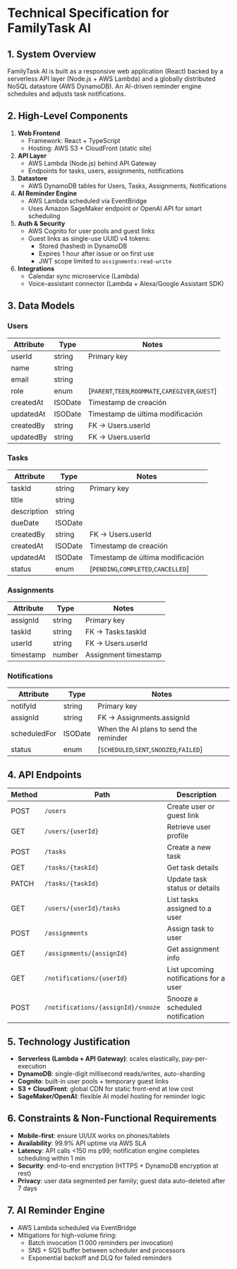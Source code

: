 # Technical Specification for FamilyTask AI

## 1. System Overview
FamilyTask AI is built as a responsive web application (React) backed by a serverless API layer (Node.js + AWS Lambda) and a globally distributed NoSQL datastore (AWS DynamoDB). An AI-driven reminder engine schedules and adjusts task notifications.

## 2. High-Level Components
1. **Web Frontend**  
   - Framework: React + TypeScript  
   - Hosting: AWS S3 + CloudFront (static site)  
2. **API Layer**  
   - AWS Lambda (Node.js) behind API Gateway  
   - Endpoints for tasks, users, assignments, notifications  
3. **Datastore**  
   - AWS DynamoDB tables for Users, Tasks, Assignments, Notifications  
4. **AI Reminder Engine**  
   - AWS Lambda scheduled via EventBridge  
   - Uses Amazon SageMaker endpoint or OpenAI API for smart scheduling  
5. **Auth & Security**  
   - AWS Cognito for user pools and guest links  
   - Guest links as single-use UUID v4 tokens:  
     - Stored (hashed) in DynamoDB  
     - Expires 1 hour after issue or on first use  
     - JWT scope limited to `assignments:read-write`  
6. **Integrations**  
   - Calendar sync microservice (Lambda)  
   - Voice-assistant connector (Lambda + Alexa/Google Assistant SDK)

## 3. Data Models

### Users
| Attribute    | Type    | Notes                                  |
|--------------|---------|----------------------------------------|
| userId       | string  | Primary key                            |
| name         | string  |                                        |
| email        | string  |                                        |
| role         | enum    | [`PARENT`,`TEEN`,`ROOMMATE`,`CAREGIVER`,`GUEST`] |
| createdAt    | ISODate | Timestamp de creación                  |
| updatedAt    | ISODate | Timestamp de última modificación       |
| createdBy    | string  | FK → Users.userId                      |
| updatedBy    | string  | FK → Users.userId                      |

### Tasks
| Attribute     | Type     | Notes                              |
|---------------|----------|------------------------------------|
| taskId        | string   | Primary key                        |
| title         | string   |                                    |
| description   | string   |                                    |
| dueDate       | ISODate  |                                    |
| createdBy     | string   | FK → Users.userId                  |
| createdAt     | ISODate  | Timestamp de creación              |
| updatedAt     | ISODate  | Timestamp de última modificación   |
| status        | enum     | [`PENDING`,`COMPLETED`,`CANCELLED`]|  

### Assignments
| Attribute | Type   | Notes                           |
|-----------|--------|---------------------------------|
| assignId  | string | Primary key                     |
| taskId    | string | FK → Tasks.taskId               |
| userId    | string | FK → Users.userId               |
| timestamp | number | Assignment timestamp            |

### Notifications
| Attribute     | Type     | Notes                                   |
|---------------|----------|-----------------------------------------|
| notifyId      | string   | Primary key                             |
| assignId      | string   | FK → Assignments.assignId               |
| scheduledFor  | ISODate  | When the AI plans to send the reminder |
| status        | enum     | [`SCHEDULED`,`SENT`,`SNOOZED`,`FAILED`] |

## 4. API Endpoints

| Method | Path                                   | Description                                |
|--------|----------------------------------------|--------------------------------------------|
| POST   | `/users`                               | Create user or guest link                  |
| GET    | `/users/{userId}`                     | Retrieve user profile                      |
| POST   | `/tasks`                               | Create a new task                          |
| GET    | `/tasks/{taskId}`                     | Get task details                           |
| PATCH  | `/tasks/{taskId}`                     | Update task status or details              |
| GET    | `/users/{userId}/tasks`               | List tasks assigned to a user              |
| POST   | `/assignments`                         | Assign task to user                        |
| GET    | `/assignments/{assignId}`             | Get assignment info                        |
| GET    | `/notifications/{userId}`             | List upcoming notifications for a user     |
| POST   | `/notifications/{assignId}/snooze`    | Snooze a scheduled notification            |

## 5. Technology Justification

- **Serverless (Lambda + API Gateway)**: scales elastically, pay-per-execution  
- **DynamoDB**: single-digit millisecond reads/writes, auto-sharding  
- **Cognito**: built-in user pools + temporary guest links  
- **S3 + CloudFront**: global CDN for static front-end at low cost  
- **SageMaker/OpenAI**: flexible AI model hosting for reminder logic

## 6. Constraints & Non-Functional Requirements

- **Mobile-first**: ensure UI/UX works on phones/tablets  
- **Availability**: 99.9% API uptime via AWS SLA  
- **Latency**: API calls <150 ms p99; notification engine completes scheduling within 1 min  
- **Security**: end-to-end encryption (HTTPS + DynamoDB encryption at rest)  
- **Privacy**: user data segmented per family; guest data auto-deleted after 7 days

## 7. AI Reminder Engine

- AWS Lambda scheduled via EventBridge  
- Mitigations for high-volume firing:  
  - Batch invocation (1 000 reminders per invocation)  
  - SNS + SQS buffer between scheduler and processors  
  - Exponential backoff and DLQ for failed reminders  
